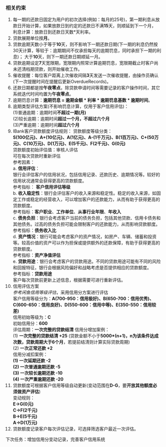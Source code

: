 ### 相关约束
1. 每一期的还款日固定为用户的初次选择(例如：每月的25号)，第一期利息从放款日开始计算，如果放款日到约定的还款日不满**15**天，则顺延到下一个月，
利息计算：放款日到还款日天数*天利率。
2. 贷款展期单位按**月**。
3. 贷款逾期天数小于等于**10**天，则不影响下一期还款日期(下一期的利息仍然按30天计算，等较于：逾期期间不仅承担每天的逾期罚息，同时承担下一期的利息)；
大于**10**天，则下一期还款日期顺延一月。
4. 贷款逾期设定**7**天宽限期，宽限期内照常计算逾期罚息，宽限期截止时客户尚未还清档期贷款，则开始催收工作。
5. 催收提醒：每位客户距离上次催收间隔**3**天发送一次催收提醒，由操作员确认(下一次提醒时间在提醒后更新OverdueRecords)。
6. 还款日期都是按**午夜零点**，除贷款申请时间等需要记录的客户操作时间，其它系统迭代时间均置为**午夜零点**。
7. 逾期罚息计算：**逾期罚息 = 逾期金额 * 利率 * 逾期罚息基数 * 逾期时间**。
8. 逾期类型评估方案(不影响罚息计算，仅用于客户信用评估)：  
   (1)普通逾期：逾期时间**不超过一期(月)**  
   (2)较长逾期：逾期时间**超过一个月，不超过六个月**  
   (3)严重逾期：逾期时间**超过六个月**  
9. IBank客户贷款额度评估规则： 
贷款额度等级分类：  
**S(100亿元)、A+(10亿元)、A(1亿元)、A-(1千万元)、B(1百万元)、C+(50万元)、C(10万元)、D(1万元)、E(5千元)、F(2千元)、G(0元)**  
贷款额度初始评估值：审核人评估  
可在每次贷款时重新评估  
参考因素：  
a. **信用评估**：  
银行会评估客户的信用状况，包括信用记录、还款历史、逾期情况等。较好的信用状况通常会获得更高的贷款额度。  
参考指标： **客户信用评估等级**  
b. **收入稳定性**：银行会评估客户的收入来源和稳定性。稳定的收入来源，如固定工作或稳定的经营收入，可以增加客户的还款能力，从而有助于获得更高的贷款额度。  
参考指标：**客户职业**、**工作单位**、**从事行业年限**、**年收入**  
c. **债务负担**：银行会考虑客户当前的债务负担，包括其他贷款、信用卡债务和其他债务。过高的债务负担可能会限制客户的还款能力，从而影响贷款额度。  
参考指标：**债务收入比**  
d. **资产情况**：银行可能会考虑客户的资产情况，如房产、车辆、储蓄和投资等。较高价值的资产可以作为担保或提供额外的还款保障，有助于获得更高的贷款额度。  
参考指标：**资产净值评估**  
e. **贷款用途**：银行会考虑客户的贷款用途。不同的贷款用途可能有不同的风险和回报特征，银行会根据风险偏好和战略考虑是否提供相应的贷款额度。  
参考指标：**贷款用途**    
客户每次贷款前更新上述信息，根据需要可进行重新评估。
10. 信用评估方案  
_参考闲鱼信用等级评估_，采用信用分方案进行评估  
客户信用等级分为：**A(700-950：信用极好)、B(650-700：信用优秀)、C(600-650：信用良好)、D(550-600：信用中等)、E(350-550：信用较差)**  
信用初始等级为：**C**  
初始信用分：**600**  
评估周期：**一次完整的贷款结清**
信用分增加案例：  
    (1) **一次完整的贷款结清 +25** (贷款金额不小于**5000*(n+1)，n为该条件达成次数，贷款周期大于6个月**，若提前结清则计算实际贷款周期)  
    (2) **一次正常还款 +2**  
信用分减扣案例：  
    **(1) 一次延期还款 -2  
    (2) 一次普通逾期还款 -5  
    (3) 一次较长逾期还款 -10  
    (4) 一次严重逾期还款 -20**  
11. 贷款额度可根据客户信用等级自动更新(变动范围在**D-G**，要**开放其他额度必须做资产评估**)  
变动规则：  
**E->G(0元)  
C->F(2千元)  
B->E(5千元)  
A->D(1万元)**  
12. 贷款额度记录客户每次评估记录，可选择筛选客户最近一次评估。  

下次任务：增加信用分变动记录，完善客户信用系统  

